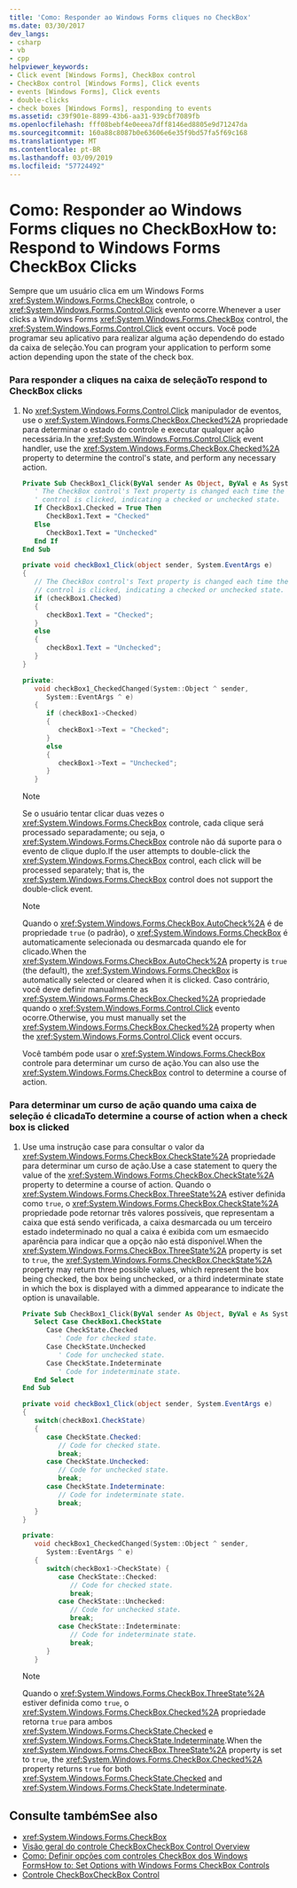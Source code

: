 ```yaml
---
title: 'Como: Responder ao Windows Forms cliques no CheckBox'
ms.date: 03/30/2017
dev_langs:
- csharp
- vb
- cpp
helpviewer_keywords:
- Click event [Windows Forms], CheckBox control
- CheckBox control [Windows Forms], Click events
- events [Windows Forms], Click events
- double-clicks
- check boxes [Windows Forms], responding to events
ms.assetid: c39f901e-8899-43b6-aa31-939cbf7089fb
ms.openlocfilehash: fff08bebf4e0eeea7dff8146ed8805e9d71247da
ms.sourcegitcommit: 160a88c8087b0e63606e6e35f9bd57fa5f69c168
ms.translationtype: MT
ms.contentlocale: pt-BR
ms.lasthandoff: 03/09/2019
ms.locfileid: "57724492"
---
```

# <a name="how-to-respond-to-windows-forms-checkbox-clicks"></a><span data-ttu-id="3a7fe-102">Como: Responder ao Windows Forms cliques no CheckBox</span><span class="sxs-lookup"><span data-stu-id="3a7fe-102">How to: Respond to Windows Forms CheckBox Clicks</span></span>
<span data-ttu-id="3a7fe-103">Sempre que um usuário clica em um Windows Forms <xref:System.Windows.Forms.CheckBox> controle, o <xref:System.Windows.Forms.Control.Click> evento ocorre.</span><span class="sxs-lookup"><span data-stu-id="3a7fe-103">Whenever a user clicks a Windows Forms <xref:System.Windows.Forms.CheckBox> control, the <xref:System.Windows.Forms.Control.Click> event occurs.</span></span> <span data-ttu-id="3a7fe-104">Você pode programar seu aplicativo para realizar alguma ação dependendo do estado da caixa de seleção.</span><span class="sxs-lookup"><span data-stu-id="3a7fe-104">You can program your application to perform some action depending upon the state of the check box.</span></span>  
  
### <a name="to-respond-to-checkbox-clicks"></a><span data-ttu-id="3a7fe-105">Para responder a cliques na caixa de seleção</span><span class="sxs-lookup"><span data-stu-id="3a7fe-105">To respond to CheckBox clicks</span></span>  
  
1.  <span data-ttu-id="3a7fe-106">No <xref:System.Windows.Forms.Control.Click> manipulador de eventos, use o <xref:System.Windows.Forms.CheckBox.Checked%2A> propriedade para determinar o estado do controle e executar qualquer ação necessária.</span><span class="sxs-lookup"><span data-stu-id="3a7fe-106">In the <xref:System.Windows.Forms.Control.Click> event handler, use the <xref:System.Windows.Forms.CheckBox.Checked%2A> property to determine the control's state, and perform any necessary action.</span></span>  
  
    ```vb  
    Private Sub CheckBox1_Click(ByVal sender As Object, ByVal e As System.EventArgs) Handles CheckBox1.Click  
       ' The CheckBox control's Text property is changed each time the   
       ' control is clicked, indicating a checked or unchecked state.  
       If CheckBox1.Checked = True Then  
          CheckBox1.Text = "Checked"  
       Else  
          CheckBox1.Text = "Unchecked"  
       End If  
    End Sub  
    ```  
  
    ```csharp  
    private void checkBox1_Click(object sender, System.EventArgs e)  
    {  
       // The CheckBox control's Text property is changed each time the   
       // control is clicked, indicating a checked or unchecked state.  
       if (checkBox1.Checked)  
       {  
          checkBox1.Text = "Checked";  
       }  
       else  
       {  
          checkBox1.Text = "Unchecked";  
       }  
    }  
    ```  
  
    ```cpp  
    private:  
       void checkBox1_CheckedChanged(System::Object ^ sender,  
          System::EventArgs ^ e)  
       {  
          if (checkBox1->Checked)  
          {  
             checkBox1->Text = "Checked";  
          }  
          else  
          {  
             checkBox1->Text = "Unchecked";  
          }  
       }  
    ```  
  
    > [!NOTE]
    >  <span data-ttu-id="3a7fe-107">Se o usuário tentar clicar duas vezes o <xref:System.Windows.Forms.CheckBox> controle, cada clique será processado separadamente; ou seja, o <xref:System.Windows.Forms.CheckBox> controle não dá suporte para o evento de clique duplo.</span><span class="sxs-lookup"><span data-stu-id="3a7fe-107">If the user attempts to double-click the <xref:System.Windows.Forms.CheckBox> control, each click will be processed separately; that is, the <xref:System.Windows.Forms.CheckBox> control does not support the double-click event.</span></span>  
  
    > [!NOTE]
    >  <span data-ttu-id="3a7fe-108">Quando o <xref:System.Windows.Forms.CheckBox.AutoCheck%2A> é de propriedade `true` (o padrão), o <xref:System.Windows.Forms.CheckBox> é automaticamente selecionada ou desmarcada quando ele for clicado.</span><span class="sxs-lookup"><span data-stu-id="3a7fe-108">When the <xref:System.Windows.Forms.CheckBox.AutoCheck%2A> property is `true` (the default), the <xref:System.Windows.Forms.CheckBox> is automatically selected or cleared when it is clicked.</span></span> <span data-ttu-id="3a7fe-109">Caso contrário, você deve definir manualmente as <xref:System.Windows.Forms.CheckBox.Checked%2A> propriedade quando o <xref:System.Windows.Forms.Control.Click> evento ocorre.</span><span class="sxs-lookup"><span data-stu-id="3a7fe-109">Otherwise, you must manually set the <xref:System.Windows.Forms.CheckBox.Checked%2A> property when the <xref:System.Windows.Forms.Control.Click> event occurs.</span></span>  
  
     <span data-ttu-id="3a7fe-110">Você também pode usar o <xref:System.Windows.Forms.CheckBox> controle para determinar um curso de ação.</span><span class="sxs-lookup"><span data-stu-id="3a7fe-110">You can also use the <xref:System.Windows.Forms.CheckBox> control to determine a course of action.</span></span>  
  
### <a name="to-determine-a-course-of-action-when-a-check-box-is-clicked"></a><span data-ttu-id="3a7fe-111">Para determinar um curso de ação quando uma caixa de seleção é clicada</span><span class="sxs-lookup"><span data-stu-id="3a7fe-111">To determine a course of action when a check box is clicked</span></span>  
  
1.  <span data-ttu-id="3a7fe-112">Use uma instrução case para consultar o valor da <xref:System.Windows.Forms.CheckBox.CheckState%2A> propriedade para determinar um curso de ação.</span><span class="sxs-lookup"><span data-stu-id="3a7fe-112">Use a case statement to query the value of the <xref:System.Windows.Forms.CheckBox.CheckState%2A> property to determine a course of action.</span></span> <span data-ttu-id="3a7fe-113">Quando o <xref:System.Windows.Forms.CheckBox.ThreeState%2A> estiver definida como `true`, o <xref:System.Windows.Forms.CheckBox.CheckState%2A> propriedade pode retornar três valores possíveis, que representam a caixa que está sendo verificada, a caixa desmarcada ou um terceiro estado indeterminado no qual a caixa é exibida com um esmaecido aparência para indicar que a opção não está disponível.</span><span class="sxs-lookup"><span data-stu-id="3a7fe-113">When the <xref:System.Windows.Forms.CheckBox.ThreeState%2A> property is set to `true`, the <xref:System.Windows.Forms.CheckBox.CheckState%2A> property may return three possible values, which represent the box being checked, the box being unchecked, or a third indeterminate state in which the box is displayed with a dimmed appearance to indicate the option is unavailable.</span></span>  
  
    ```vb  
    Private Sub CheckBox1_Click(ByVal sender As Object, ByVal e As System.EventArgs) Handles CheckBox1.Click  
       Select Case CheckBox1.CheckState  
          Case CheckState.Checked  
             ' Code for checked state.  
          Case CheckState.Unchecked  
             ' Code for unchecked state.  
          Case CheckState.Indeterminate  
             ' Code for indeterminate state.  
       End Select   
    End Sub  
    ```  
  
    ```csharp  
    private void checkBox1_Click(object sender, System.EventArgs e)  
    {  
       switch(checkBox1.CheckState)  
       {  
          case CheckState.Checked:  
             // Code for checked state.  
             break;  
          case CheckState.Unchecked:  
             // Code for unchecked state.  
             break;  
          case CheckState.Indeterminate:  
             // Code for indeterminate state.  
             break;  
       }  
    }  
    ```  
  
    ```cpp  
    private:  
       void checkBox1_CheckedChanged(System::Object ^ sender,  
          System::EventArgs ^ e)  
       {  
          switch(checkBox1->CheckState) {  
             case CheckState::Checked:  
                // Code for checked state.  
                break;  
             case CheckState::Unchecked:  
                // Code for unchecked state.  
                break;  
             case CheckState::Indeterminate:  
                // Code for indeterminate state.  
                break;  
          }  
       }  
    ```  
  
    > [!NOTE]
    >  <span data-ttu-id="3a7fe-114">Quando o <xref:System.Windows.Forms.CheckBox.ThreeState%2A> estiver definida como `true`, o <xref:System.Windows.Forms.CheckBox.Checked%2A> propriedade retorna `true` para ambos <xref:System.Windows.Forms.CheckState.Checked> e <xref:System.Windows.Forms.CheckState.Indeterminate>.</span><span class="sxs-lookup"><span data-stu-id="3a7fe-114">When the <xref:System.Windows.Forms.CheckBox.ThreeState%2A> property is set to `true`, the <xref:System.Windows.Forms.CheckBox.Checked%2A> property returns `true` for both <xref:System.Windows.Forms.CheckState.Checked> and <xref:System.Windows.Forms.CheckState.Indeterminate>.</span></span>  
  
## <a name="see-also"></a><span data-ttu-id="3a7fe-115">Consulte também</span><span class="sxs-lookup"><span data-stu-id="3a7fe-115">See also</span></span>
- <xref:System.Windows.Forms.CheckBox>
- [<span data-ttu-id="3a7fe-116">Visão geral do controle CheckBox</span><span class="sxs-lookup"><span data-stu-id="3a7fe-116">CheckBox Control Overview</span></span>](checkbox-control-overview-windows-forms.md)
- [<span data-ttu-id="3a7fe-117">Como: Definir opções com controles CheckBox dos Windows Forms</span><span class="sxs-lookup"><span data-stu-id="3a7fe-117">How to: Set Options with Windows Forms CheckBox Controls</span></span>](how-to-set-options-with-windows-forms-checkbox-controls.md)
- [<span data-ttu-id="3a7fe-118">Controle CheckBox</span><span class="sxs-lookup"><span data-stu-id="3a7fe-118">CheckBox Control</span></span>](checkbox-control-windows-forms.md)
